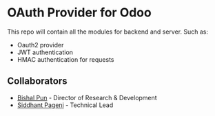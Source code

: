 # OAuth Provider for Odoo
This repo will contain all the modules for backend and server. Such as:
* Oauth2 provider
* JWT authentication
* HMAC authentication for requests

## Collaborators
* [Bishal Pun]() - Director of Research & Development
* [Siddhant Pageni]() - Technical Lead
